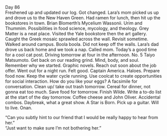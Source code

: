 Day 86  
Freshened up and updated our log. Got changed. Lara’s mom picked us up and drove us to the New Haven Green. Had ramen for lunch, then hit up the bookstores in town. Brian Blomerth’s Mycelium Wassonii. Urim and Thummim. Possibilities in food science, mycology, and theology. Grey Matter is a neat place. Visited the Yale bookstore then the art gallery. Caught the Greek mosaic sprawled across the wall. Revisit sometime. Walked around campus. Boola boola. Did not keep off the walls. Lara’s dad drove us back home and we took a nap. Called mom. Today’s a good time for a cool cat post. Driving tomorrow at four in the afternoon. No. 5 Taiyo Matsumoto. Get back on our reading grind. Mind, body, and soul. Remember why we started. Graphic novels. Reach out soon about the job offer. Went out for a night run. Felt good. Captain America. Haloes. Prepare food now. Keep the water cycle running. Use coolcat to create opportunities for social interaction. How do you like your eggs? A facsimile for conversation. Clean up/ take out trash tomorrow. Cereal for dinner, not gonna eat too much. Save food for tomorrow. Finish Wilde. Write a to-do list at the start of the day tomorrow. Coffee cheese and John Oliver. Accidental combos. Daybreak, what a great show. A Star is Born. Pick up a guitar. Will to live. Onan. 

“Can you subtly hint to our friend that I would be really happy to hear from her.”  
“Just want to make sure I’m not bothering her.”
